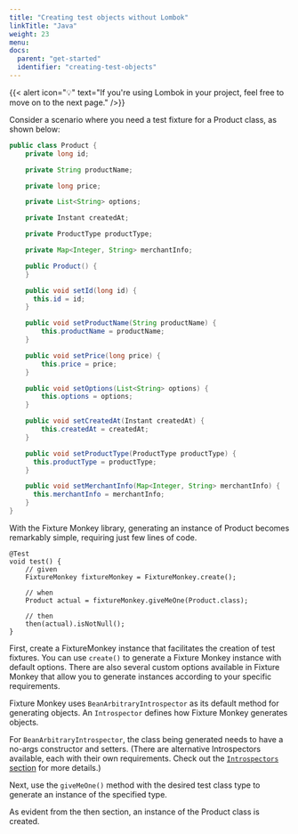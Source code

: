 ```yaml
---
title: "Creating test objects without Lombok"
linkTitle: "Java"
weight: 23
menu:
docs:
  parent: "get-started"
  identifier: "creating-test-objects"
---
```

{{< alert icon="💡" text="If you're using Lombok in your project, feel free to move on to the next page." />}}

Consider a scenario where you need a test fixture for a Product class, as shown below:

```java
public class Product {
    private long id;

    private String productName;

    private long price;

    private List<String> options;

    private Instant createdAt;

    private ProductType productType;

    private Map<Integer, String> merchantInfo;

    public Product() {
    }

    public void setId(long id) {
      this.id = id;
    }

    public void setProductName(String productName) {
        this.productName = productName;
    }

    public void setPrice(long price) {
        this.price = price;
    }

    public void setOptions(List<String> options) {
        this.options = options;
    }

    public void setCreatedAt(Instant createdAt) {
        this.createdAt = createdAt;
    }

    public void setProductType(ProductType productType) {
      this.productType = productType;
    }

    public void setMerchantInfo(Map<Integer, String> merchantInfo) {
      this.merchantInfo = merchantInfo;
    }
}
```

With the Fixture Monkey library, generating an instance of Product becomes remarkably simple, requiring just few lines of code.

```
@Test
void test() {
    // given
    FixtureMonkey fixtureMonkey = FixtureMonkey.create();

    // when
    Product actual = fixtureMonkey.giveMeOne(Product.class);

    // then
    then(actual).isNotNull();
}
```

First, create a FixtureMonkey instance that facilitates the creation of test fixtures. You can use `create()` to generate a Fixture Monkey instance with default options.
There are also several custom options available in Fixture Monkey that allow you to generate instances according to your specific requirements.

Fixture Monkey uses `BeanArbitraryIntrospector` as its default method for generating objects.
An `Introspector` defines how Fixture Monkey generates objects.

For `BeanArbitraryIntrospector`, the class being generated needs to have a no-args constructor and setters.
(There are alternative Introspectors available, each with their own requirements. Check out the [`Introspectors` section](../../generating-objects/introspector) for more details.)

Next, use the `giveMeOne()` method with the desired test class type to generate an instance of the specified type.

As evident from the then section, an instance of the Product class is created.
